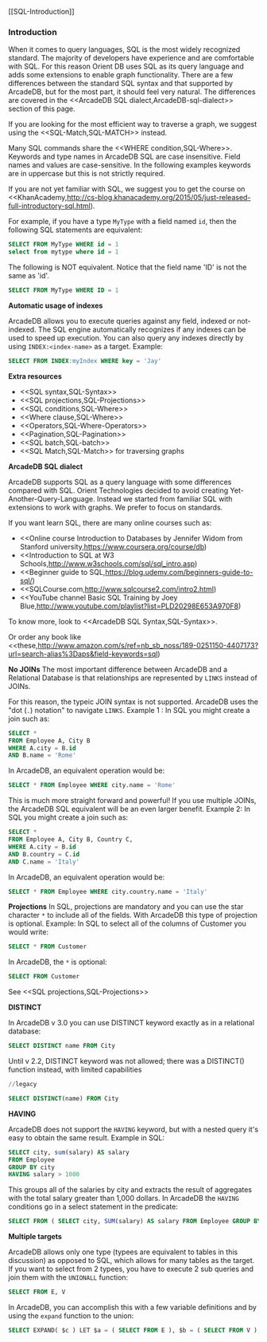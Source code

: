 [[SQL-Introduction]]
### Introduction

When it comes to query languages, SQL is the most widely recognized standard. The majority of developers have experience and are comfortable with SQL. For this reason Orient DB uses SQL as its query language and adds some extensions to enable graph functionality. There are a few differences between the standard SQL syntax and that supported by ArcadeDB, but for the most part, it should feel very natural. The differences are covered in the <<ArcadeDB SQL dialect,ArcadeDB-sql-dialect>> section of this page.

If you are looking for the most efficient way to traverse a graph, we suggest using the <<SQL-Match,SQL-MATCH>> instead.

Many SQL commands share the <<WHERE condition,SQL-Where>>. Keywords and type names in ArcadeDB SQL are case insensitive. Field names and values are case-sensitive. In the following examples keywords are in uppercase but this is not strictly required.

If you are not yet familiar with SQL, we suggest you to get the course on <<KhanAcademy,http://cs-blog.khanacademy.org/2015/05/just-released-full-introductory-sql.html).

For example, if you have a type `MyType` with a field named `id`, then the following SQL statements are equivalent:

```sql
SELECT FROM MyType WHERE id = 1
select from mytype where id = 1
```

The following is NOT equivalent.  Notice that the field name 'ID' is not the same as 'id'.

```sql
SELECT FROM MyType WHERE ID = 1
```

**Automatic usage of indexes**

ArcadeDB allows you to execute queries against any field, indexed or not-indexed. The SQL engine automatically recognizes if any indexes can be used to speed up execution. You can also query any indexes directly by using `INDEX:<index-name>` as a target. Example:

```sql
SELECT FROM INDEX:myIndex WHERE key = 'Jay'
```

**Extra resources**
- <<SQL syntax,SQL-Syntax>>
- <<SQL projections,SQL-Projections>>
- <<SQL conditions,SQL-Where>>
- <<Where clause,SQL-Where>>
- <<Operators,SQL-Where-Operators>>
- <<Pagination,SQL-Pagination>>
- <<SQL batch,SQL-batch>>
- <<SQL Match,SQL-Match>> for traversing graphs

**ArcadeDB SQL dialect**

ArcadeDB supports SQL as a query language with some differences compared with SQL. Orient Technologies decided to avoid creating Yet-Another-Query-Language. Instead we started from familiar SQL with extensions to work with graphs. We prefer to focus on standards.

If you want learn SQL, there are many online courses such as:
- <<Online course Introduction to Databases by Jennifer Widom from Stanford university,https://www.coursera.org/course/db)
- <<Introduction to SQL at W3 Schools,http://www.w3schools.com/sql/sql_intro.asp)
- <<Beginner guide to SQL,https://blog.udemy.com/beginners-guide-to-sql/)
- <<SQLCourse.com,http://www.sqlcourse2.com/intro2.html)
- <<YouTube channel Basic SQL Training by Joey Blue,http://www.youtube.com/playlist?list=PLD20298E653A970F8)

To know more, look to <<ArcadeDB SQL Syntax,SQL-Syntax>>.

Or order any book like <<these,http://www.amazon.com/s/ref=nb_sb_noss/189-0251150-4407173?url=search-alias%3Daps&field-keywords=sql)

**No JOINs**
The most important difference between ArcadeDB and a Relational Database is that relationships are represented by `LINKS` instead of JOINs.

For this reason, the typeic JOIN syntax is not supported. ArcadeDB uses the "dot (`.`) notation" to navigate `LINKS`. Example 1 : In SQL you might create a join such as:
```sql
SELECT *
FROM Employee A, City B
WHERE A.city = B.id
AND B.name = 'Rome'
```
In ArcadeDB, an equivalent operation would be:
```sql
SELECT * FROM Employee WHERE city.name = 'Rome'
```
This is much more straight forward and powerful! If you use multiple JOINs, the ArcadeDB SQL equivalent will be an even larger benefit. Example 2:  In SQL you might create a join such as:
```sql
SELECT *
FROM Employee A, City B, Country C,
WHERE A.city = B.id
AND B.country = C.id
AND C.name = 'Italy'
```
In ArcadeDB, an equivalent operation would be:
```sql
SELECT * FROM Employee WHERE city.country.name = 'Italy'
```

**Projections**
In SQL, projections are mandatory and you can use the star character `*` to include all of the fields. With ArcadeDB this type of projection is optional. Example: In SQL to select all of the columns of Customer you would write:
```sql
SELECT * FROM Customer
```
In ArcadeDB, the `*` is optional:
```sql
SELECT FROM Customer
```

See <<SQL projections,SQL-Projections>>

**DISTINCT**

In ArcadeDB v 3.0 you can use DISTINCT keyword exactly as in a relational database:
```sql
SELECT DISTINCT name FROM City
```

Until v 2.2, DISTINCT keyword was not allowed; there was a DISTINCT() function instead, with limited capabilities 
```sql
//legacy

SELECT DISTINCT(name) FROM City
```

**HAVING**

ArcadeDB does not support the `HAVING` keyword, but with a nested query it's easy to obtain the same result. Example in SQL:
```SQL
SELECT city, sum(salary) AS salary
FROM Employee
GROUP BY city
HAVING salary > 1000
```

This groups all of the salaries by city and extracts the result of aggregates with the total salary greater than 1,000 dollars. In ArcadeDB the `HAVING` conditions go in a select statement in the predicate:

```SQL
SELECT FROM ( SELECT city, SUM(salary) AS salary FROM Employee GROUP BY city ) WHERE salary > 1000
```

**Multiple targets**

ArcadeDB allows only one type (typees are equivalent to tables in this discussion) as opposed to SQL, which allows for many tables as the target.  If you want to select from 2 typees, you have to execute 2 sub queries and join them with the `UNIONALL` function:
```sql
SELECT FROM E, V
```
In ArcadeDB, you can accomplish this with a few variable definitions and by using the `expand` function to the union:
```sql
SELECT EXPAND( $c ) LET $a = ( SELECT FROM E ), $b = ( SELECT FROM V ), $c = UNIONALL( $a, $b )
```
